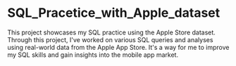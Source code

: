# SQL_Pracetice_with_Apple_dataset
This project showcases my SQL practice using the Apple Store dataset. Through this project, I've worked on various SQL queries and analyses using real-world data from the Apple App Store. It's a way for me to improve my SQL skills and gain insights into the mobile app market.
